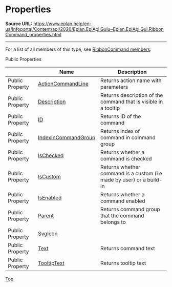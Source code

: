 # Properties

**Source URL:** https://www.eplan.help/en-us/Infoportal/Content/api/2026/Eplan.EplApi.Guiu~Eplan.EplApi.Gui.RibbonCommand_properties.html

---

For a list of all members of this type, see [RibbonCommand members](Eplan.EplApi.Guiu~Eplan.EplApi.Gui.RibbonCommand_members.html).

Public Properties

|  | Name | Description |
| --- | --- | --- |
| Public Property | [ActionCommandLine](Eplan.EplApi.Guiu~Eplan.EplApi.Gui.RibbonCommand~ActionCommandLine.html) | Returns action name with parameters |
| Public Property | [Description](Eplan.EplApi.Guiu~Eplan.EplApi.Gui.RibbonCommand~Description.html) | Returns description of the command that is visible in a tooltip |
| Public Property | [ID](Eplan.EplApi.Guiu~Eplan.EplApi.Gui.RibbonCommand~ID.html) | Returns ID of the command |
| Public Property | [IndexInCommandGroup](Eplan.EplApi.Guiu~Eplan.EplApi.Gui.RibbonCommand~IndexInCommandGroup.html) | Returns index of command in command group |
| Public Property | [IsChecked](Eplan.EplApi.Guiu~Eplan.EplApi.Gui.RibbonCommand~IsChecked.html) | Returns whether a command is checked |
| Public Property | [IsCustom](Eplan.EplApi.Guiu~Eplan.EplApi.Gui.RibbonCommand~IsCustom.html) | Returns whether command is a custom (i.e made by user) or a build-in |
| Public Property | [IsEnabled](Eplan.EplApi.Guiu~Eplan.EplApi.Gui.RibbonCommand~IsEnabled.html) | Returns whether a command enabled |
| Public Property | [Parent](Eplan.EplApi.Guiu~Eplan.EplApi.Gui.RibbonCommand~Parent.html) | Returns command group that the command belongs to |
| Public Property | [SvgIcon](Eplan.EplApi.Guiu~Eplan.EplApi.Gui.RibbonCommand~SvgIcon.html) |  |
| Public Property | [Text](Eplan.EplApi.Guiu~Eplan.EplApi.Gui.RibbonCommand~Text.html) | Returns command text |
| Public Property | [TooltipText](Eplan.EplApi.Guiu~Eplan.EplApi.Gui.RibbonCommand~TooltipText.html) | Returns tooltip text |

[Top](#top)
